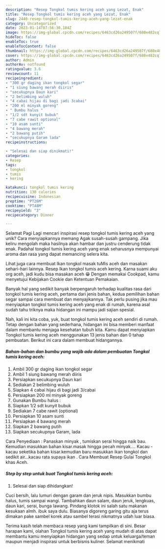 ```yaml
---
description: "Resep Tongkol tumis kering aceh yang Lezat, Enak"
title: "Resep Tongkol tumis kering aceh yang Lezat, Enak"
slug: 2440-resep-tongkol-tumis-kering-aceh-yang-lezat-enak
category: Uncategorized
date: 2023-01-14T07:56:30.184Z
image: https://img-global.cpcdn.com/recipes/6463cd26a249507f/680x482cq70/tongkol-tumis-kering-aceh-foto-resep-utama.jpg
hideToc: false
enableToc: true
enableTocContent: false
thumbnail: https://img-global.cpcdn.com/recipes/6463cd26a249507f/680x482cq70/tongkol-tumis-kering-aceh-foto-resep-utama.jpg
cover: https://img-global.cpcdn.com/recipes/6463cd26a249507f/680x482cq70/tongkol-tumis-kering-aceh-foto-resep-utama.jpg
author: Admin
authorAv: notfound
ratingvalue: 3.6
reviewcount: 11
recipeingredient:
- "300 gr daging ikan tongkol segar"
- "1 siung bawang merah diiris"
- "secukupnya Daun kari"
- "2 belimbing wuluh"
- "4 cabai hijau di bagi jadi 3cabai"
- "200 ml minyak goreng"
- " Bumbu halus "
- "1/2 sdt kunyit bubuk"
- "7 cabe rawit optional"
- "10 asam sunti"
- "4 bawang merah"
- "2 bawang putih"
- "secukupnya Garam lada"
recipeinstructions:

- "Selesai dan siap dinikmati!"
categories:
- Resep
tags:
- tongkol
- tumis
- kering

katakunci: tongkol tumis kering 
nutrition: 130 calories
recipecuisine: Indonesian
preptime: "PT26M"
cooktime: "PT48M"
recipeyield: "3"
recipecategory: Dinner

---
```



Selamat Pagi Lagi mencari inspirasi resep tongkol tumis kering aceh yang unik? Cara menyiapkannya memang Agak susah-susah gampang. Jika keliru mengolah maka hasilnya akan hambar dan justru cenderung tidak enak. Padahal tongkol tumis kering aceh yang enak seharusnya mempunyai aroma dan rasa yang dapat memancing selera kita.


Lihat juga cara membuat Ikan tongkol masak tuMis aceh dan masakan sehari-hari lainnya. Resep Ikan tongkol tumis aceh kering. Karna suami aku org aceh, jadi kudu bisa masakan aceh 😁 Dengan memakai Cookpad, kamu menyetujui Kebijakan Cookie dan Ketentuan Pemakaian.

Banyak hal yang sedikit banyak berpengaruh terhadap kualitas rasa dari tongkol tumis kering aceh, pertama dari jenis bahan, kedua pemilihan bahan segar sampai cara membuat dan menyajikannya. Tak perlu pusing jika mau menyiapkan tongkol tumis kering aceh yang enak di rumah, karena asal sudah tahu triknya maka hidangan ini mampu jadi sajian spesial.


Nah, kali ini kita coba, yuk, buat tongkol tumis kering aceh sendiri di rumah. Tetap dengan bahan yang sederhana, hidangan ini bisa memberi manfaat dalam membantu menjaga kesehatan tubuh kita. Kamu dapat menyiapkan Tongkol tumis kering aceh menggunakan 13 jenis bahan dan 0 tahap pembuatan. Berikut ini cara dalam membuat hidangannya.

<!--inarticleads1-->

##### Bahan-bahan dan bumbu yang wajib ada dalam pembuatan Tongkol tumis kering aceh:

1. Ambil 300 gr daging ikan tongkol segar
1. Ambil 1 siung bawang merah diiris
1. Persiapkan secukupnya Daun kari
1. Sediakan 2 belimbing wuluh
1. Siapkan 4 cabai hijau di bagi jadi 3/cabai
1. Persiapkan 200 ml minyak goreng
1. Gunakan  Bumbu halus :
1. Siapkan 1/2 sdt kunyit bubuk
1. Sediakan 7 cabe rawit (optional)
1. Persiapkan 10 asam sunti
1. Persiapkan 4 bawang merah
1. Siapkan 2 bawang putih
1. Siapkan secukupnya Garam, lada


Cara Penyediaan : Panaskan minyak , tumiskan serai hingga naik bau. Kemudian masukkan bahan kisar.masak hingga pecah minyak…. Kacau - kacau seketika bahan kisar.kemudian baru masukkan ikan tongkol dan sedikit air…kacau rata supaya ikan . Cara Membuat Resep Gulai Tongkol khas Aceh. 

<!--inarticleads2-->

##### Step by step untuk buat Tongkol tumis kering aceh:


1. Selesai dan siap dihidangkan!

Cuci bersih, lalu lumuri dengan garam dan jeruk nipis. Masukkan bumbu halus, tumis sampai wangi. Tambahkan daun salam, daun jeruk, lengkuas, daun kari, serai, bunga lawang. Pindang klotok ini salah satu makanan kesukaan almh. ibuk saya dulu. Biasanya digoreng garing gitu aja terus dimakan pake sambel korek atau sambel terasi nikmatnya udah luar biasa. 

Terima kasih telah membaca resep yang kami tampilkan di sini. Besar harapan kami, olahan Tongkol tumis kering aceh yang mudah di atas dapat membantu kamu menyiapkan hidangan yang sedap untuk keluarga/teman maupun menjadi inspirasi untuk berbisnis kuliner. Selamat menikmati
